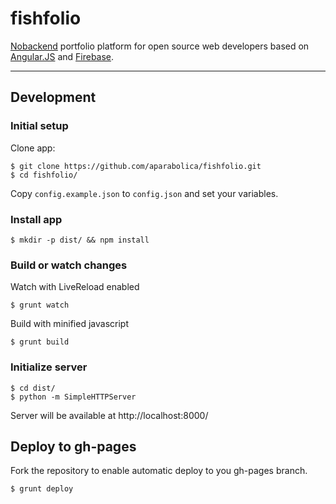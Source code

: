 # fishfolio

[Nobackend](http://nobackend.org/) portfolio platform for open source web developers based on [Angular.JS](https://angularjs.org/) and [Firebase](http://firebase.com/).

---

## Development

### Initial setup

Clone app:

```
$ git clone https://github.com/aparabolica/fishfolio.git
$ cd fishfolio/
```

Copy `config.example.json` to `config.json` and set your variables.

### Install app

```
$ mkdir -p dist/ && npm install
```

### Build or watch changes

Watch with LiveReload enabled

```
$ grunt watch
```

Build with minified javascript

```
$ grunt build
```

### Initialize server

```
$ cd dist/
$ python -m SimpleHTTPServer
```

Server will be available at http://localhost:8000/

## Deploy to gh-pages

Fork the repository to enable automatic deploy to you gh-pages branch.

```
$ grunt deploy
```
